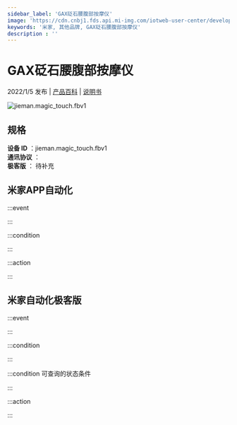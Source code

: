 ```yaml
---
sidebar_label: 'GAX砭石腰腹部按摩仪'
image: 'https://cdn.cnbj1.fds.api.mi-img.com/iotweb-user-center/developer_1679047956418bN3U7awr.png?GalaxyAccessKeyId=AKVGLQWBOVIRQ3XLEW&Expires=9223372036854775807&Signature=G+hgi2estb9wpHDsnRn6wO5hkYo='
keywords: '米家, 其他品牌, GAX砭石腰腹部按摩仪'
description : ''
---
```

# GAX砭石腰腹部按摩仪

2022/1/5 发布 | [产品百科](https://home.mi.com/webapp/content/baike/product/index.html?model=jieman.magic_touch.fbv1/) | [说明书](https://home.mi.com/views/introduction.html?model=jieman.magic_touch.fbv1&region=cn)

![jieman.magic_touch.fbv1](https://cdn.cnbj1.fds.api.mi-img.com/iotweb-user-center/developer_1679047956418bN3U7awr.png?GalaxyAccessKeyId=AKVGLQWBOVIRQ3XLEW&Expires=9223372036854775807&Signature=G+hgi2estb9wpHDsnRn6wO5hkYo=)

## 规格  
> 
**设备 ID** ：jieman.magic_touch.fbv1  
**通讯协议** ：  
**极客版**  ： 待补充 


## 米家APP自动化  

:::event  

:::

:::condition  

:::

:::action   

:::

## 米家自动化极客版  

:::event  

:::

:::condition  

:::

:::condition 可查询的状态条件  

:::

:::action  

:::

        

